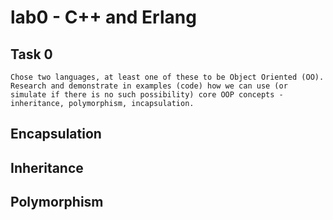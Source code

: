 # lab0 - C++ and Erlang #

## Task 0 ##
	Chose two languages, at least one of these to be Object Oriented (OO). Research and demonstrate in examples (code) how we can use (or simulate if there is no such possibility) core OOP concepts - inheritance, polymorphism, incapsulation. 

## Encapsulation ##

## Inheritance ##

## Polymorphism ##
